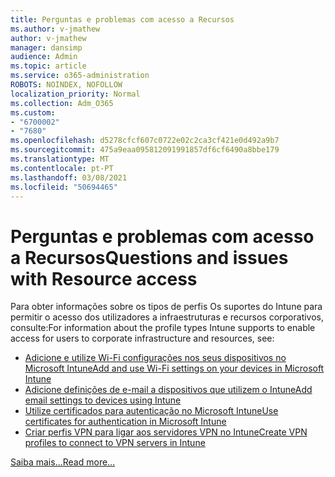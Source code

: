 ```yaml
---
title: Perguntas e problemas com acesso a Recursos
ms.author: v-jmathew
author: v-jmathew
manager: dansimp
audience: Admin
ms.topic: article
ms.service: o365-administration
ROBOTS: NOINDEX, NOFOLLOW
localization_priority: Normal
ms.collection: Adm_O365
ms.custom:
- "6700002"
- "7680"
ms.openlocfilehash: d5278cfcf607c0722e02c2ca3cf421e0d492a9b7
ms.sourcegitcommit: 475a9eaa095812091991857df6cf6490a8bbe179
ms.translationtype: MT
ms.contentlocale: pt-PT
ms.lasthandoff: 03/08/2021
ms.locfileid: "50694465"
---
```

# <a name="questions-and-issues-with-resource-access"></a><span data-ttu-id="cb6d5-102">Perguntas e problemas com acesso a Recursos</span><span class="sxs-lookup"><span data-stu-id="cb6d5-102">Questions and issues with Resource access</span></span>

<span data-ttu-id="cb6d5-103">Para obter informações sobre os tipos de perfis Os suportes do Intune para permitir o acesso dos utilizadores a infraestruturas e recursos corporativos, consulte:</span><span class="sxs-lookup"><span data-stu-id="cb6d5-103">For information about the profile types Intune supports to enable access for users to corporate infrastructure and resources, see:</span></span>

- [<span data-ttu-id="cb6d5-104">Adicione e utilize Wi-Fi configurações nos seus dispositivos no Microsoft Intune</span><span class="sxs-lookup"><span data-stu-id="cb6d5-104">Add and use Wi-Fi settings on your devices in Microsoft Intune</span></span>](https://docs.microsoft.com/mem/intune/configuration/wi-fi-settings-configure)
- [<span data-ttu-id="cb6d5-105">Adicione definições de e-mail a dispositivos que utilizem o Intune</span><span class="sxs-lookup"><span data-stu-id="cb6d5-105">Add email settings to devices using Intune</span></span>](https://docs.microsoft.com/mem/intune/configuration/email-settings-configure)
- [<span data-ttu-id="cb6d5-106">Utilize certificados para autenticação no Microsoft Intune</span><span class="sxs-lookup"><span data-stu-id="cb6d5-106">Use certificates for authentication in Microsoft Intune</span></span>](https://docs.microsoft.com/mem/intune/protect/certificates-configure)
- [<span data-ttu-id="cb6d5-107">Criar perfis VPN para ligar aos servidores VPN no Intune</span><span class="sxs-lookup"><span data-stu-id="cb6d5-107">Create VPN profiles to connect to VPN servers in Intune</span></span>](https://docs.microsoft.com/mem/intune/configuration/vpn-settings-configure)

[<span data-ttu-id="cb6d5-108">Saiba mais...</span><span class="sxs-lookup"><span data-stu-id="cb6d5-108">Read more...</span></span>](https://docs.microsoft.com/mem/intune/configuration/device-profile-troubleshoot)
